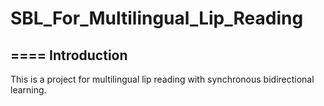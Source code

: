 # SBL_For_Multilingual_Lip_Reading
====
Introduction
----
This is a project for multilingual lip reading with synchronous bidirectional learning.
